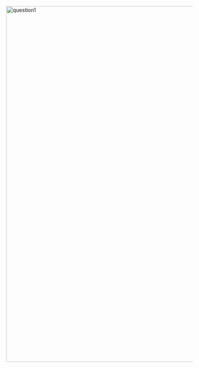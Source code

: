 <img width="959" alt="question1" src="https://github.com/user-attachments/assets/43bed300-ba3b-4308-b497-4a5e05a0fd86">
